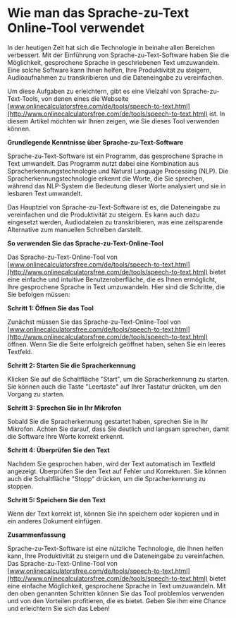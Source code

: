 Wie man das Sprache-zu-Text Online-Tool verwendet
=================================================

In der heutigen Zeit hat sich die Technologie in beinahe allen Bereichen verbessert. Mit der Einführung von Sprache-zu-Text-Software haben Sie die Möglichkeit, gesprochene Sprache in geschriebenen Text umzuwandeln. Eine solche Software kann Ihnen helfen, Ihre Produktivität zu steigern, Audioaufnahmen zu transkribieren und die Dateneingabe zu vereinfachen.

Um diese Aufgaben zu erleichtern, gibt es eine Vielzahl von Sprache-zu-Text-Tools, von denen eines die Webseite [www.onlinecalculatorsfree.com/de/tools/speech-to-text.html](http://www.onlinecalculatorsfree.com/de/tools/speech-to-text.html) ist. In diesem Artikel möchten wir Ihnen zeigen, wie Sie dieses Tool verwenden können.

**Grundlegende Kenntnisse über Sprache-zu-Text-Software**

Sprache-zu-Text-Software ist ein Programm, das gesprochene Sprache in Text umwandelt. Das Programm nutzt dabei eine Kombination aus Spracherkennungstechnologie und Natural Language Processing (NLP). Die Spracherkennungstechnologie erkennt die Worte, die Sie sprechen, während das NLP-System die Bedeutung dieser Worte analysiert und sie in lesbaren Text umwandelt.

Das Hauptziel von Sprache-zu-Text-Software ist es, die Dateneingabe zu vereinfachen und die Produktivität zu steigern. Es kann auch dazu eingesetzt werden, Audiodateien zu transkribieren, was eine zeitsparende Alternative zum manuellen Schreiben darstellt.

**So verwenden Sie das Sprache-zu-Text-Online-Tool**

Das Sprache-zu-Text-Online-Tool von [www.onlinecalculatorsfree.com/de/tools/speech-to-text.html](http://www.onlinecalculatorsfree.com/de/tools/speech-to-text.html) bietet eine einfache und intuitive Benutzeroberfläche, die es Ihnen ermöglicht, Ihre gesprochene Sprache in Text umzuwandeln. Hier sind die Schritte, die Sie befolgen müssen:

**Schritt 1: Öffnen Sie das Tool**

Zunächst müssen Sie das Sprache-zu-Text-Online-Tool von [www.onlinecalculatorsfree.com/de/tools/speech-to-text.html](http://www.onlinecalculatorsfree.com/de/tools/speech-to-text.html) öffnen. Wenn Sie die Seite erfolgreich geöffnet haben, sehen Sie ein leeres Textfeld.

**Schritt 2: Starten Sie die Spracherkennung**

Klicken Sie auf die Schaltfläche "Start", um die Spracherkennung zu starten. Sie können auch die Taste "Leertaste" auf Ihrer Tastatur drücken, um den Vorgang zu starten.

**Schritt 3: Sprechen Sie in Ihr Mikrofon**

Sobald Sie die Spracherkennung gestartet haben, sprechen Sie in Ihr Mikrofon. Achten Sie darauf, dass Sie deutlich und langsam sprechen, damit die Software Ihre Worte korrekt erkennt.

**Schritt 4: Überprüfen Sie den Text**

Nachdem Sie gesprochen haben, wird der Text automatisch im Textfeld angezeigt. Überprüfen Sie den Text auf Fehler und Korrekturen. Sie können auch die Schaltfläche "Stopp" drücken, um die Spracherkennung zu stoppen.

**Schritt 5: Speichern Sie den Text**

Wenn der Text korrekt ist, können Sie ihn speichern oder kopieren und in ein anderes Dokument einfügen.

**Zusammenfassung**

Sprache-zu-Text-Software ist eine nützliche Technologie, die Ihnen helfen kann, Ihre Produktivität zu steigern und die Dateneingabe zu vereinfachen. Das Sprache-zu-Text-Online-Tool von [www.onlinecalculatorsfree.com/de/tools/speech-to-text.html](http://www.onlinecalculatorsfree.com/de/tools/speech-to-text.html) bietet eine einfache Möglichkeit, gesprochene Sprache in Text umzuwandeln. Mit den oben genannten Schritten können Sie das Tool problemlos verwenden und von den Vorteilen profitieren, die es bietet. Geben Sie ihm eine Chance und erleichtern Sie sich das Leben!